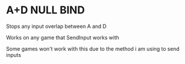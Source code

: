 # A+D NULL BIND

Stops any input overlap between A and D

Works on any game that SendInput works with

Some games won't work with this due to the method i am using to send inputs
